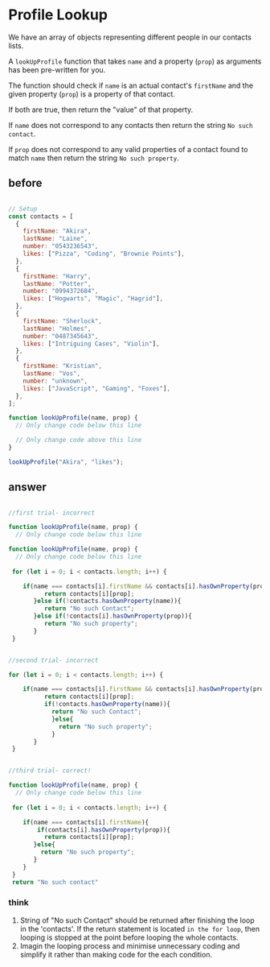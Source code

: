 # Profile Lookup

We have an array of objects representing different people in our contacts lists.

A `lookUpProfile` function that takes `name` and a property (`prop`) as arguments has been pre-written for you.

The function should check if `name` is an actual contact's `firstName` and the given property (`prop`) is a property of that contact.

If both are true, then return the "value" of that property.

If `name` does not correspond to any contacts then return the string `No such contact`.

If `prop` does not correspond to any valid properties of a contact found to match `name` then return the string `No such property`.

## before
```javascript

// Setup
const contacts = [
  {
    firstName: "Akira",
    lastName: "Laine",
    number: "0543236543",
    likes: ["Pizza", "Coding", "Brownie Points"],
  },
  {
    firstName: "Harry",
    lastName: "Potter",
    number: "0994372684",
    likes: ["Hogwarts", "Magic", "Hagrid"],
  },
  {
    firstName: "Sherlock",
    lastName: "Holmes",
    number: "0487345643",
    likes: ["Intriguing Cases", "Violin"],
  },
  {
    firstName: "Kristian",
    lastName: "Vos",
    number: "unknown",
    likes: ["JavaScript", "Gaming", "Foxes"],
  },
];

function lookUpProfile(name, prop) {
  // Only change code below this line

  // Only change code above this line
}

lookUpProfile("Akira", "likes");

```

## answer

```javascript

//first trial- incorrect

function lookUpProfile(name, prop) {
  // Only change code below this line

function lookUpProfile(name, prop) {
  // Only change code below this line
  
 for (let i = 0; i < contacts.length; i++) {

    if(name === contacts[i].firstName && contacts[i].hasOwnProperty(prop)){
          return contacts[i][prop];
       }else if(!contacts.hasOwnProperty(name)){
          return "No such Contact";
       }else if(!contacts[i].hasOwnProperty(prop)){
          return "No such property";
       }
 }

```
```javascript

//second trial- incorrect

for (let i = 0; i < contacts.length; i++) {

    if(name === contacts[i].firstName && contacts[i].hasOwnProperty(prop)){
          return contacts[i][prop];
          if(!contacts.hasOwnProperty(name)){
            return "No such Contact";
            }else{
              return "No such property";
            }    
       }
 }
```
```javascript

//third trial- correct!

function lookUpProfile(name, prop) {
  // Only change code below this line
  
 for (let i = 0; i < contacts.length; i++) {

    if(name === contacts[i].firstName){
        if(contacts[i].hasOwnProperty(prop)){
          return contacts[i][prop];
       }else{
         return "No such property";
       }
    }
 }
 return "No such contact"

```

### think 
1. String of "No such Contact" should be returned after finishing the loop in the 'contacts'. 
If the return statement is located `in the for loop`, then looping is stopped at the point before looping the whole contacts.
2. Imagin the looping process and minimise unnecessary coding and simplify it rather than making code for the each condition.
